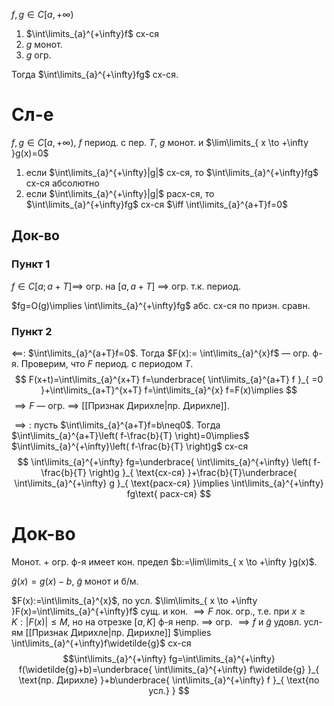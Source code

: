 $f, g \in C[a,+\infty)$

1. $\int\limits_{a}^{+\infty}f$ сх-ся
2. $g$ монот.
3. $g$ огр.

Тогда $\int\limits_{a}^{+\infty}fg$ сх-ся.
# Сл-е

$f, g \in C[a,+\infty)$, $f$ период. с пер. $T$, $g$ монот. и $\lim\limits_{ x \to +\infty }g(x)=0$

1. если $\int\limits_{a}^{+\infty}|g|$ сх-ся, то $\int\limits_{a}^{+\infty}fg$ сх-ся абсолютно
2. если $\int\limits_{a}^{+\infty}|g|$ расх-ся, то $\int\limits_{a}^{+\infty}fg$ сх-ся $\iff \int\limits_{a}^{a+T}f=0$
## Док-во
### Пункт 1

$f \in C[a;a+T] \implies$ огр. на $[a,a+T]$ $\implies$ огр. т.к. период.

$fg=O(g)\implies \int\limits_{a}^{+\infty}fg$ абс. сх-ся по призн. сравн.
### Пункт 2

$\impliedby$: $\int\limits_{a}^{a+T}f=0$. Тогда $F(x):= \int\limits_{a}^{x}f$ — огр. ф-я.
Проверим, что $F$ период. с периодом $T$.
$$
F(x+t)=\int\limits_{a}^{x+T} f=\underbrace{ \int\limits_{a}^{a+T} f }_{ =0 }+\int\limits_{a+T}^{x+T} f=\int\limits_{a}^{x} f=F(x)\implies
$$
$\implies F$ — огр. $\implies$ [[Признак Дирихле|пр. Дирихле]].

$\implies:$ пусть $\int\limits_{a}^{a+T}f=b\neq0$. Тогда $\int\limits_{a}^{a+T}\left( f-\frac{b}{T} \right)=0\implies$ $\int\limits_{a}^{+\infty}\left( f-\frac{b}{T} \right)g$ сх-ся
$$
\int\limits_{a}^{+\infty} fg=\underbrace{ \int\limits_{a}^{+\infty} \left( f-\frac{b}{T} \right)g }_{ \text{сх-ся} }+\frac{b}{T}\underbrace{ \int\limits_{a}^{+\infty} g }_{ \text{расх-ся} }\implies \int\limits_{a}^{+\infty} fg\text{ расх-ся}
$$
# Док-во

Монот. + огр. ф-я имеет кон. предел $b:=\lim\limits_{ x \to +\infty }g(x)$. 

$\widetilde{g}(x)=g(x)-b$, $\widetilde{g}$ монот и б/м.

$F(x):=\int\limits_{a}^{x}$, по усл. $\lim\limits_{ x \to +\infty }F(x)=\int\limits_{a}^{+\infty}f$ сущ. и кон. $\implies F$ лок. огр., т.е. при $x\geq K: |F(x)|\leq M$, но на отрезке $[a, K]$ ф-я непр. $\implies$ огр. $\implies f$ и $\widetilde{g}$ удовл. усл-ям [[Признак Дирихле|пр. Дирихле]] $\implies \int\limits_{a}^{+\infty}f\widetilde{g}$ сх-ся
$$\int\limits_{a}^{+\infty} fg=\int\limits_{a}^{+\infty} f(\widetilde{g}+b)=\underbrace{ \int\limits_{a}^{+\infty} f\widetilde{g} }_{ \text{пр. Дирихле} }+b\underbrace{ \int\limits_{a}^{+\infty} f }_{ \text{по усл.} }
$$
